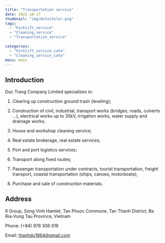 ```yaml
---
title: "Transportation service"
date: 2021-10-17
thumbnail: "img/AntaiSolar.png" 
tags:
  - "Forklift_service"
  - "Cleaning_service"
  - "Transportation_service"
 
categories:
  - "Forklift_service_cate"
  - "Cleaning_service_cate"
menu: main
---
```


## Introduction

Duc Trang Company Limited specializes in:

1. Clearing up construction ground trash (leveling);

2. Construction of civil, industrial, transport works (bridges, roads, culverts ...), electrical works up to 35kV, irrigation works, water supply and drainage works;

3. House and workshop cleaning service;

4. Real estate brokerage, real estate services;

5. Port and port logistics services;

6. Transport along fixed routes;

7. Passenger transportation under contracts, tourist transportation, freight transport, coastal transportation (ships, canoes, motorboats);

8. Purchase and sale of construction materials.

## Address

6 Group, Song Vinh Hamlet, Tan Phuoc Commune, Tan Thanh District, Ba Ria-Vung Tau Province, Vietnam

Phone: (+84) 978 306 618

Email: thanhdu1964@gmail.com